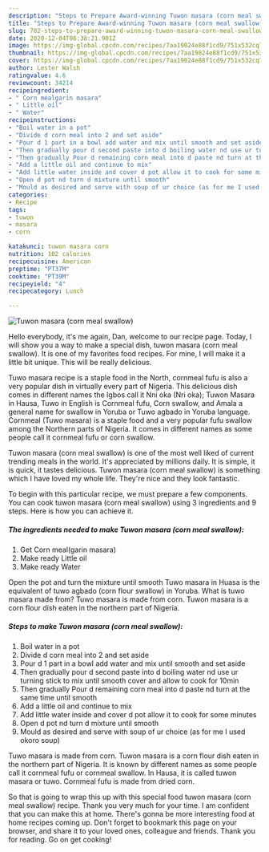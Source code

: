```yaml
---
description: "Steps to Prepare Award-winning Tuwon masara (corn meal swallow)"
title: "Steps to Prepare Award-winning Tuwon masara (corn meal swallow)"
slug: 702-steps-to-prepare-award-winning-tuwon-masara-corn-meal-swallow
date: 2020-12-04T06:38:21.901Z
image: https://img-global.cpcdn.com/recipes/7aa19824e88f1cd9/751x532cq70/tuwon-masara-corn-meal-swallow-recipe-main-photo.jpg
thumbnail: https://img-global.cpcdn.com/recipes/7aa19824e88f1cd9/751x532cq70/tuwon-masara-corn-meal-swallow-recipe-main-photo.jpg
cover: https://img-global.cpcdn.com/recipes/7aa19824e88f1cd9/751x532cq70/tuwon-masara-corn-meal-swallow-recipe-main-photo.jpg
author: Lester Walsh
ratingvalue: 4.6
reviewcount: 34214
recipeingredient:
- " Corn mealgarin masara"
- " Little oil"
- " Water"
recipeinstructions:
- "Boil water in a pot"
- "Divide d corn meal into 2 and set aside"
- "Pour d 1 part in a bowl add water and mix until smooth and set aside"
- "Then gradually pour d second paste into d boiling water nd use ur turning stick to mix until smooth cover and allow to cook for 10min"
- "Then gradually Pour d remaining corn meal into d paste nd turn at the same time until smooth"
- "Add a little oil and continue to mix"
- "Add little water inside and cover d pot allow it to cook for some minutes"
- "Open d pot nd turn d mixture until smooth"
- "Mould as desired and serve with soup of ur choice (as for me I used okoro soup)"
categories:
- Recipe
tags:
- tuwon
- masara
- corn

katakunci: tuwon masara corn 
nutrition: 102 calories
recipecuisine: American
preptime: "PT37M"
cooktime: "PT39M"
recipeyield: "4"
recipecategory: Lunch

---
```



![Tuwon masara (corn meal swallow)](https://img-global.cpcdn.com/recipes/7aa19824e88f1cd9/751x532cq70/tuwon-masara-corn-meal-swallow-recipe-main-photo.jpg)

Hello everybody, it's me again, Dan, welcome to our recipe page. Today, I will show you a way to make a special dish, tuwon masara (corn meal swallow). It is one of my favorites food recipes. For mine, I will make it a little bit unique. This will be really delicious.

Tuwo masara recipe is a staple food in the North, cornmeal fufu is also a very popular dish in virtually every part of Nigeria. This delicious dish comes in different names the Igbos call it Nni oka (Nri oka); Tuwon Masara in Hausa, Tuwo in English is Cornmeal fufu, Corn swallow, and Amala a general name for swallow in Yoruba or Tuwo agbado in Yoruba language. Cornmeal (Tuwo masara) is a staple food and a very popular fufu swallow among the Northern parts of Nigeria. It comes in different names as some people call it cornmeal fufu or corn swallow.

Tuwon masara (corn meal swallow) is one of the most well liked of current trending meals in the world. It's appreciated by millions daily. It is simple, it is quick, it tastes delicious. Tuwon masara (corn meal swallow) is something which I have loved my whole life. They're nice and they look fantastic.


To begin with this particular recipe, we must prepare a few components. You can cook tuwon masara (corn meal swallow) using 3 ingredients and 9 steps. Here is how you can achieve it.

<!--inarticleads1-->

##### The ingredients needed to make Tuwon masara (corn meal swallow):

1. Get  Corn meal(garin masara)
1. Make ready  Little oil
1. Make ready  Water


Open the pot and turn the mixture until smooth Tuwo masara in Huasa is the equivalent of tuwo agbado (corn flour swallow) in Yoruba. What is tuwo masara made from? Tuwo masara is made from corn. Tuwon masara is a corn flour dish eaten in the northern part of Nigeria. 

<!--inarticleads2-->

##### Steps to make Tuwon masara (corn meal swallow):

1. Boil water in a pot
1. Divide d corn meal into 2 and set aside
1. Pour d 1 part in a bowl add water and mix until smooth and set aside
1. Then gradually pour d second paste into d boiling water nd use ur turning stick to mix until smooth cover and allow to cook for 10min
1. Then gradually Pour d remaining corn meal into d paste nd turn at the same time until smooth
1. Add a little oil and continue to mix
1. Add little water inside and cover d pot allow it to cook for some minutes
1. Open d pot nd turn d mixture until smooth
1. Mould as desired and serve with soup of ur choice (as for me I used okoro soup)


Tuwo masara is made from corn. Tuwon masara is a corn flour dish eaten in the northern part of Nigeria. It is known by different names as some people call it cornmeal fufu or cornmeal swallow. In Hausa, it is called tuwon masara or tuwo. Cornmeal fufu is made from dried corn. 

So that is going to wrap this up with this special food tuwon masara (corn meal swallow) recipe. Thank you very much for your time. I am confident that you can make this at home. There's gonna be more interesting food at home recipes coming up. Don't forget to bookmark this page on your browser, and share it to your loved ones, colleague and friends. Thank you for reading. Go on get cooking!
